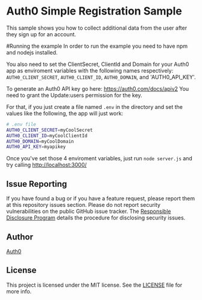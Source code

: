# Auth0 Simple Registration Sample
This sample shows you how to collect additional data from the user after they sign up for an account.

#Running the example
In order to run the example you need to have npm and nodejs installed.

You also need to set the ClientSecret, ClientId and Domain for your Auth0 app as enviroment variables with the following names respectively: `AUTH0_CLIENT_SECRET`, `AUTH0_CLIENT_ID`, `AUTH0_DOMAIN`, and 'AUTH0_API_KEY'.

To generate an Auth0 API key go here: https://auth0.com/docs/apiv2
You need to grant the Update:users permission for the key.

For that, if you just create a file named `.env` in the directory and set the values like the following, the app will just work:

````bash
# .env file
AUTH0_CLIENT_SECRET=myCoolSecret
AUTH0_CLIENT_ID=myCoolClientId
AUTH0_DOMAIN=myCoolDomain
AUTH0_API_KEY=myapikey
````

Once you've set those 4 enviroment variables, just run `node server.js` and try calling [http://localhost:3000/](http://localhost:3000/)

## Issue Reporting

If you have found a bug or if you have a feature request, please report them at this repository issues section. Please do not report security vulnerabilities on the public GitHub issue tracker. The [Responsible Disclosure Program](https://auth0.com/whitehat) details the procedure for disclosing security issues.

## Author

[Auth0](auth0.com)

## License

This project is licensed under the MIT license. See the [LICENSE](LICENSE) file for more info.
